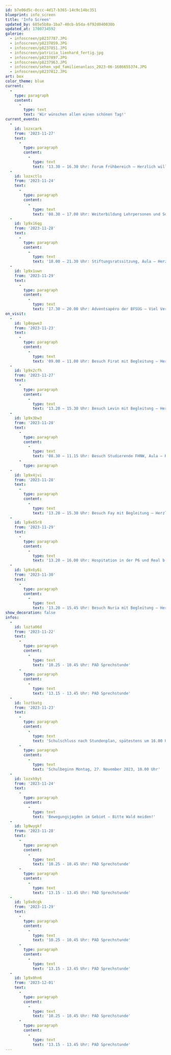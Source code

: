 ```yaml
---
id: b7e06d5c-0ccc-4d17-b365-14c9c14bc351
blueprint: info_screen
title: 'Info Screen'
updated_by: 685e5b8a-1ba7-40cb-b5da-6f92d040030b
updated_at: 1700734592
galerie:
  - infoscreen/p8237787.JPG
  - infoscreen/p8237859.JPG
  - infoscreen/p8237851.JPG
  - infoscreen/patricia_lienhard_fertig.jpg
  - infoscreen/p8237897.JPG
  - infoscreen/p8237963.JPG
  - infoscreen/sehen_vpd_familienanlass_2023-06-1686655374.JPG
  - infoscreen/p8237812.JPG
art: box
color_theme: blue
current:
  -
    type: paragraph
    content:
      -
        type: text
        text: 'Wir wünschen allen einen schönen Tag!'
current_events:
  -
    id: lozxcark
    from: '2023-11-27'
    text:
      -
        type: paragraph
        content:
          -
            type: text
            text: '13.30 – 16.30 Uhr: Forum Frühbereich – Herzlich willkommen!'
  -
    id: lozxctlo
    from: '2023-11-24'
    text:
      -
        type: paragraph
        content:
          -
            type: text
            text: '08.30 – 17.00 Uhr: Weiterbildung Lehrpersonen und Sozialpädagogen, Aula und Turnhalle – Viel Vergnügen!'
  -
    id: lp9x16qg
    from: '2023-11-28'
    text:
      -
        type: paragraph
        content:
          -
            type: text
            text: '18.00 – 21.30 Uhr: Stiftungsratssitzung, Aula – Herzlich willkommen!'
  -
    id: lp9x1uwn
    from: '2023-11-29'
    text:
      -
        type: paragraph
        content:
          -
            type: text
            text: '17.30 – 20.00 Uhr: Adventsapéro der BFSUG – Viel Vergnügen!'
on_visit:
  -
    id: lp8epwe3
    from: '2023-11-23'
    text:
      -
        type: paragraph
        content:
          -
            type: text
            text: '09.00 – 11.00 Uhr: Besuch Firat mit Begleitung – Herzlich willkommen!'
  -
    id: lp9x2cfh
    from: '2023-11-27'
    text:
      -
        type: paragraph
        content:
          -
            type: text
            text: '13.20 – 15.30 Uhr: Besuch Levin mit Begleitung – Herzlich willkommen!'
  -
    id: lp9x3bw3
    from: '2023-11-28'
    text:
      -
        type: paragraph
        content:
          -
            type: text
            text: '08.30 – 11.15 Uhr: Besuch Studierende FHNW, Aula – Herzlich willkommen!'
      -
        type: paragraph
  -
    id: lp9x4jvi
    from: '2023-11-28'
    text:
      -
        type: paragraph
        content:
          -
            type: text
            text: '13.20 – 15.30 Uhr: Besuch Fay mit Begleitung – Herzlich willkommen!'
  -
    id: lp9x65r8
    from: '2023-11-29'
    text:
      -
        type: paragraph
        content:
          -
            type: text
            text: '13.20 – 16.00 Uhr: Hospitation in der P6 und Real b – Herzlich willkommen!'
  -
    id: lp9x6y6i
    from: '2023-11-30'
    text:
      -
        type: paragraph
        content:
          -
            type: text
            text: '13.20 – 15.45 Uhr: Besuch Nuria mit Begleitung – Herzlich willkommen!'
show_decoration: false
infos:
  -
    id: lozta06d
    from: '2023-11-22'
    text:
      -
        type: paragraph
        content:
          -
            type: text
            text: '10.25 - 10.45 Uhr: PAD Sprechstunde'
      -
        type: paragraph
        content:
          -
            type: text
            text: '13.15 - 13.45 Uhr: PAD Sprechstunde'
  -
    id: loztbatg
    from: '2023-11-23'
    text:
      -
        type: paragraph
        content:
          -
            type: text
            text: 'Schulschluss nach Stundenplan, spätestens um 16.00 Uhr. Wir wünschen allen ein schönes Wochenende!'
      -
        type: paragraph
        content:
          -
            type: text
            text: 'Schulbeginn Montag, 27. November 2023, 10.00 Uhr'
  -
    id: lozxh9yt
    from: '2023-11-24'
    text:
      -
        type: paragraph
        content:
          -
            type: text
            text: 'Bewegungsjagden im Gebiet – Bitte Wald meiden!'
  -
    id: lp9wygkf
    from: '2023-11-28'
    text:
      -
        type: paragraph
        content:
          -
            type: text
            text: '10.25 - 10.45 Uhr: PAD Sprechstunde'
      -
        type: paragraph
        content:
          -
            type: text
            text: '13.15 - 13.45 Uhr: PAD Sprechstunde'
  -
    id: lp9x0cgk
    from: '2023-11-29'
    text:
      -
        type: paragraph
        content:
          -
            type: text
            text: '10.25 - 10.45 Uhr: PAD Sprechstunde'
      -
        type: paragraph
        content:
          -
            type: text
            text: '13.15 - 13.45 Uhr: PAD Sprechstunde'
  -
    id: lp9x0hn6
    from: '2023-12-01'
    text:
      -
        type: paragraph
        content:
          -
            type: text
            text: '10.25 - 10.45 Uhr: PAD Sprechstunde'
      -
        type: paragraph
        content:
          -
            type: text
            text: '13.15 - 13.45 Uhr: PAD Sprechstunde'
---
```

